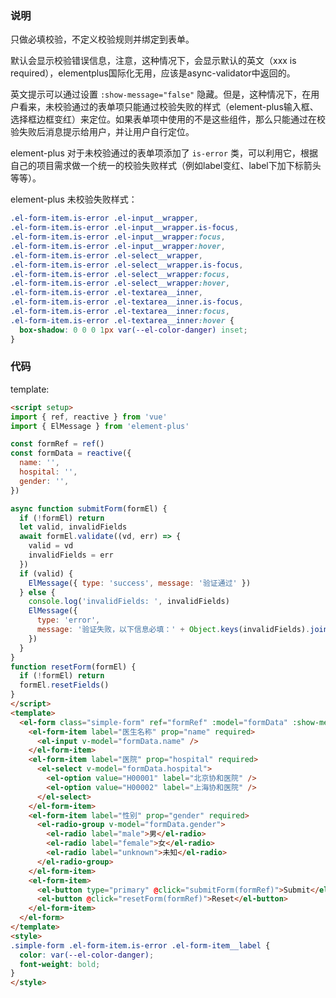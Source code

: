 ### 说明

只做必填校验，不定义校验规则并绑定到表单。

默认会显示校验错误信息，注意，这种情况下，会显示默认的英文（xxx is required），elementplus国际化无用，应该是async-validator中返回的。

英文提示可以通过设置 `:show-message="false"` 隐藏。但是，这种情况下，在用户看来，未校验通过的表单项只能通过校验失败的样式（element-plus输入框、选择框边框变红）来定位。如果表单项中使用的不是这些组件，那么只能通过在校验失败后消息提示给用户，并让用户自行定位。

element-plus 对于未校验通过的表单项添加了 `is-error` 类，可以利用它，根据自己的项目需求做一个统一的校验失败样式（例如label变红、label下加下标箭头等等）。

element-plus 未校验失败样式：

```css
.el-form-item.is-error .el-input__wrapper,
.el-form-item.is-error .el-input__wrapper.is-focus,
.el-form-item.is-error .el-input__wrapper:focus,
.el-form-item.is-error .el-input__wrapper:hover,
.el-form-item.is-error .el-select__wrapper,
.el-form-item.is-error .el-select__wrapper.is-focus,
.el-form-item.is-error .el-select__wrapper:focus,
.el-form-item.is-error .el-select__wrapper:hover,
.el-form-item.is-error .el-textarea__inner,
.el-form-item.is-error .el-textarea__inner.is-focus,
.el-form-item.is-error .el-textarea__inner:focus,
.el-form-item.is-error .el-textarea__inner:hover {
  box-shadow: 0 0 0 1px var(--el-color-danger) inset;
}
```

### 代码

template:

```html
<script setup>
import { ref, reactive } from 'vue'
import { ElMessage } from 'element-plus'

const formRef = ref()
const formData = reactive({
  name: '',
  hospital: '',
  gender: '',
})

async function submitForm(formEl) {
  if (!formEl) return
  let valid, invalidFields
  await formEl.validate((vd, err) => {
    valid = vd
    invalidFields = err
  })
  if (valid) {
    ElMessage({ type: 'success', message: '验证通过' })
  } else {
    console.log('invalidFields: ', invalidFields)
    ElMessage({
      type: 'error',
      message: '验证失败，以下信息必填：' + Object.keys(invalidFields).join('、')
    })
  }
}
function resetForm(formEl) {
  if (!formEl) return
  formEl.resetFields()
}
</script>
<template>
  <el-form class="simple-form" ref="formRef" :model="formData" :show-message="false">
    <el-form-item label="医生名称" prop="name" required>
      <el-input v-model="formData.name" />
    </el-form-item>
    <el-form-item label="医院" prop="hospital" required>
      <el-select v-model="formData.hospital">
        <el-option value="H00001" label="北京协和医院" />
        <el-option value="H00002" label="上海协和医院" />
      </el-select>
    </el-form-item>
    <el-form-item label="性别" prop="gender" required>
      <el-radio-group v-model="formData.gender">
        <el-radio label="male">男</el-radio>
        <el-radio label="female">女</el-radio>
        <el-radio label="unknown">未知</el-radio>
      </el-radio-group>
    </el-form-item>
    <el-form-item>
      <el-button type="primary" @click="submitForm(formRef)">Submit</el-button>
      <el-button @click="resetForm(formRef)">Reset</el-button>
    </el-form-item>
  </el-form>
</template>
<style>
.simple-form .el-form-item.is-error .el-form-item__label {
  color: var(--el-color-danger);
  font-weight: bold;
}
</style>
```
